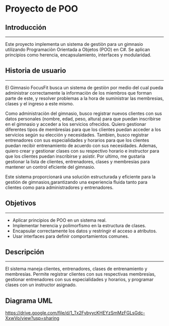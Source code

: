 # Proyecto de POO

## Introducción

---

Este proyecto implementa un sistema de gestiòn para un gimnasio utilizando Programaciòn Orientada a Objetos (POO) en C#. Se aplican principios como herencia, encapsulamiento, interfaces y modularidad.

## Historia de usuario

---

El Gimnasio FocusFit busca un sistema de gestiòn por medio del cual pueda administrar correctamente la informaciòn de los miembros que forman parte de este, y resolver problemas a la hora de suministrar las membresias, clases y el ingreso a este mismo.

Como administraciòn del gimnasio, busco registrar nuevos clientes con sus datos personales (nombre, edad, peso, altura) para que puedan inscribirse en el gimnasio y acceder a los servicios ofrecidos. Quiero gestionar diferentes tipos de membresías para que los clientes puedan acceder a los servicios según su elección y necesidades. Tambien, busco registrar entrenadores con sus especialidades y horarios para que los clientes puedan recibir entrenamiento de acuerdo con sus necesidades. Ademas, quiero crear y gestionar clases con su respectivo horario e instructor para que los clientes puedan inscribirse y asistir. Por ultimo, me gustaria gestionar la lista de clientes, entrenadores, clases y membresías para mantener un control eficiente del gimnasio.

Este sistema proporcionará una solución estructurada y eficiente para la gestión de gimnasios,garantizando una experiencia fluida tanto para clientes como para administradores y entrenadores.

## Objetivos

---

- Aplicar principios de POO en un sistema real.
- Implementar herencia y polimorfismo en la estructura de clases.
- Encapsular correctamente los datos y restringir el acceso a atributos.
- Usar interfaces para definir comportamientos comunes.

## Descripción

---

El sistema maneja clientes, entrenadores, clases de entrenamiento y membresías. Permite registrar clientes con sus respectivas membresías, gestionar entrenadores con sus especialidades y horarios, y programar clases con un instructor asignado.

## Diagrama UML

https://drive.google.com/file/d/1_Tx2FybyycKHEYzSmMzFGLsGdc-XxwVo/view?usp=sharing

